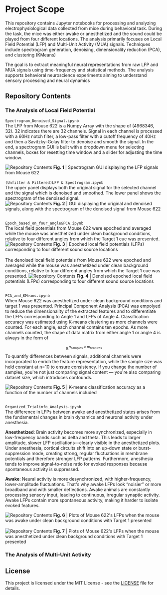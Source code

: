 # Project Scope
This repository contains Jupyter notebooks for processing and analyzing electrophysiological data collected from mice during behavioral task. During the task, the mice was either awake or anesthetized and the sound could be played from four different locations. The analysis primarily focuses on Local Field Potential (LFP) and Multi-Unit Activity (MUA) signals. Techniques include spectrogram generation, denoising, dimensionality reduction (PCA), and clustering (KMeans)



The goal is to extract meaningful neural representations from raw LFP and MUA signals using time-frequency and statistical methods. The analysis supports behavioral neuroscience experiments aiming to understand sensory processing and neural dynamics

## Repository Contents

### The Analysis of Local Field Potential 
`Spectrogram_Denoised_Signal.ipynb`
<br>
The LFP from Mouse 622 is a Numpy Array with the shape of (4968346, 32). 32 indicates there are 32 channels. Signal in each channel is processed with a 60Hz notch filter, a low-pass filter with a cutoff frequency of 40Hz and then a Savitzky–Golay filter to denoise and smooth the signal. In the end, a spectrogram GUI is built with a dropdown menu for selecting channels, boxes for resetting time window and a slider for adjusting the time window. 

![Repository Contents](Spectrogram_Denoised_Signal.png)
**Fig. 1** | Spectrogram GUI displaying the LFP signals from Mouse 622
<br><br>
`(Unfilter & Filtered)LFP & Spectrogram.ipynb`
<br>
The upper panel displays both the original signal for the selected channel and the signal which is denoised and smoothed. The lower panel shows the spectrogram of the denoised signal.  
![Repository Contents](unfiltered_filtered_lfp_spectrogram.png)
**Fig. 2** | GUI displaying the original and denoised signals, along with the spectrogram of the denoised signal from Mouse 622
<br><br>

`Epoch_based_on_four_angle&PCA.ipynb`
<br>
The local field potentials from Mouse 622 were epoched and averaged while the mouse was anesthetized under clean background conditions, relative to four different angles from which the Target 1 cue was presented.
![Repository Contents](Epoch_1.png)
**Fig. 3** | Epoched local field potentials (LFPs) corresponding to four different sound source locations
<br><br>
The denoised local field potentials from Mouse 622 were epoched and averaged while the mouse was anesthetized under clean background conditions, relative to four different angles from which the Target 1 cue was presented.
![Repository Contents](Epoch_2.png)
**Fig. 4** | Denoised epoched local field potentials (LFPs) corresponding to four different sound source locations
<br><br>


`PCA_and_KMeans.ipynb`
<br>
When Mouse 622 was anesthetized under clean background conditions and target 1 was presented. Principal Component Analysis (PCA) was empolyed to reduce the dimensionality of the extracted features and to differentiate the LFPs corresponding to Angle 1 and LFPs of Angle 4. Classification accuracy was estimated using K-means clustering as more channels were counted. For each angle, each channel contains ten epochs. As more channels counted, the shape of data matrix from either angle 1 or angle 4 is always in the form of 

$$
\mathbb{R}^{n_{\text{samples}} \times m_{\text{features}}}
$$
To quantify differences between signals, additional channels were incorporated to enrich the feature representation, while the sample size was held constant at 
n=10 to ensure consistency. If you change the number of samples, you're not just comparing signal content — you're also comparing dataset size, which introduces confounds.

![Repository Contents](lfp_pca.png)
**Fig. 5** | K-means classification accuracy as a function of the number of channels included
<br><br>

`Organized_Trialinfo_Analysis.ipynb`
<br>
The difference in LFPs between awake and anesthetized states arises from the fundamental changes in brain dynamics and neuronal activity under anesthesia.

**Anesthetized**: Brain activity becomes more synchronized, especially in low-frequency bands such as delta and theta. This leads to larger amplitude, slower LFP oscillations—clearly visible in the anesthetized plots. Under anesthesia, cortical circuits shift into an up-down state or burst-suppression mode, creating strong, regular fluctuations in membrane potentials and therefore stronger LFP patterns. Furthermore, anesthesia tends to improve signal-to-noise ratio for evoked responses because spontaneous activity is suppressed.

**Awake**: Neural activity is more desynchronized, with higher-frequency, lower-amplitude fluctuations. That's why awake LFPs look “noisier” or more broadband and with smaller deflections. Awake animals are constantly processing sensory input, leading to continuous, irregular synaptic activity. Awake LFPs contain more spontaneous activity, making it harder to isolate evoked features.

![Repository Contents](Organized_awake.png)
**Fig. 6** | Plots of Mouse 622's LFPs when the mouse was awake under clean background conditions with Target 1 presented
<br><br>
![Repository Contents](Organized_anesthetized.png)
**Fig. 7** | Plots of Mouse 622's LFPs when the mouse was anesthetized under clean background conditions with Target 1 presented

### The Analysis of Multi-Unit Activity 

## License

This project is licensed under the MIT License - see the [LICENSE](LICENSE) file for details.